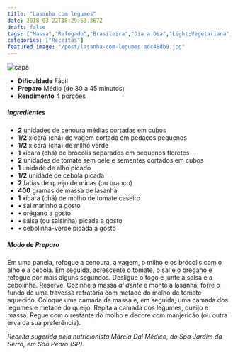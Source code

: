 ```yaml
---
title: "Lasanha com legumes"
date: 2018-03-22T18:29:53.367Z
draft: false
tags: ["Massa","Refogado","Brasileira","Dia a Dia","Light;Vegetariana","receita","receita leve","receita light;","receita saudável","receita simples e saudável","Receitas simples e fáceis"]
categories: ["Receitas"]
featured_image: "/post/lasanha-com-legumes.adc48db9.jpg"
---
```


![capa](/post/lasanha-com-legumes.adc48db9.jpg)

*   **Dificuldade** Fácil
*   **Preparo** Médio (de 30 a 45 minutos)
*   **Rendimento** 4 porções

##### Ingredientes

*   **2** unidades de cenoura médias cortadas em cubos
*   **1/2** xícara (chá) de vagem cortada em pedaços pequenos
*   **1/2** xícara (chá) de milho verde
*   **1** xícara (chá) de brócolis separados em pequenos floretes
*   **2** unidades de tomate sem pele e sementes cortados em cubos
*   **1** unidade de alho picado
*   **1/2** unidade de cebola picada
*   **2** fatias de queijo de minas (ou branco)
*   **400** gramas de massa de lasanha
*   **1** xícara (chá) de molho de tomate caseiro
*   • sal marinho a gosto
*   • orégano a gosto
*   • salsa (ou salsinha) picada a gosto
*   • cebolinha-verde picada a gosto

##### Modo de Preparo

Em uma panela, refogue a cenoura, a vagem, o milho e os brócolis com o alho e a cebola. Em seguida, acrescente o tomate, o sal e o orégano e refogue por mais alguns segundos. Desligue o fogo e junte a salsa e a cebolinha. Reserve. Cozinhe a massa _al dente_ e monte a lasanha: forre o fundo de uma travessa refratária com metade do molho de tomate aquecido. Coloque uma camada da massa e, em seguida, uma camada dos legumes e metade do queijo. Repita a camada dos legumes, queijo e massa. Regue com o restante do molho e decore com manjericão (ou outra erva da sua preferência).

_Receita sugerida pela nutricionista Márcia Dal Médico, do Spa Jardim da Serra, em São Pedro (SP)._

